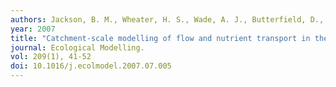 ```yaml
---
authors: Jackson, B. M., Wheater, H. S., Wade, A. J., Butterfield, D., Mathias, S. A., Ireson, A. M., Butler, A. P., McIntyre, N. R. and Whitehead P.G.
year: 2007
title: "Catchment-scale modelling of flow and nutrient transport in the Chalk unsaturated zone."
journal: Ecological Modelling.
vol: 209(1), 41-52
doi: 10.1016/j.ecolmodel.2007.07.005
---
```

